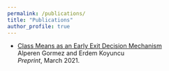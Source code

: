 ```yaml
---
permalink: /publications/
title: "Publications"
author_profile: true
---
```

* [Class Means as an Early Exit Decision Mechanism](https://arxiv.org/pdf/2103.01148.pdf)  
Alperen Gormez and Erdem Koyuncu  
_Preprint_, March 2021.

